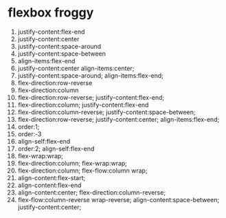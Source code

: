 # flexbox froggy

1. justify-content:flex-end
2. justify-content:center
3. justify-content:space-around
4. justify-content:space-between
5. align-items:flex-end
6. justify-content:center
   align-items:center;
7. justify-content:space-around;
   align-items:flex-end;
8. flex-direction:row-reverse
9. flex-direction:column
10. flex-direction:row-reverse;
    justify-content:flex-end;
11. flex-direction:column;
    justify-content:flex-end
12. flex-direction:column-reverse;
    justify-content:space-between;
13. flex-direction:row-reverse;
    justify-content:center;
    align-items:flex-end;
14. order:1;
15. order:-3
16. align-self:flex-end
17. order:2;
    align-self:flex-end
18. flex-wrap:wrap;
19. flex-direction:column;
    flex-wrap:wrap;
20. flex-direction:column;
    flex-flow:column wrap;
21. align-content:flex-start;
22. align-content:flex-end
23. align-content:center;
    flex-direction:column-reverse;
24. flex-flow:column-reverse              wrap-reverse;
    align-content:space-between;
    justify-content:center;